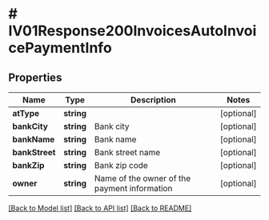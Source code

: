 # # IV01Response200InvoicesAutoInvoicePaymentInfo

## Properties

Name | Type | Description | Notes
------------ | ------------- | ------------- | -------------
**atType** | **string** |  | [optional]
**bankCity** | **string** | Bank city | [optional]
**bankName** | **string** | Bank name | [optional]
**bankStreet** | **string** | Bank street name | [optional]
**bankZip** | **string** | Bank zip code | [optional]
**owner** | **string** | Name of the owner of the payment information | [optional]

[[Back to Model list]](../../README.md#models) [[Back to API list]](../../README.md#endpoints) [[Back to README]](../../README.md)
